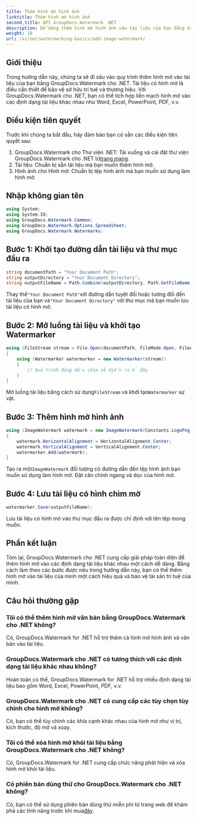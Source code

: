```yaml
---
title: Thêm hình mờ hình ảnh
linktitle: Thêm hình mờ hình ảnh
second_title: API GroupDocs.Watermark .NET
description: Dễ dàng thêm hình mờ hình ảnh vào tài liệu của bạn bằng GroupDocs.Watermark cho .NET. Bảo vệ tài sản trí tuệ của bạn một cách dễ dàng.
weight: 10
url: /vi/net/watermarking-basics/add-image-watermark/
---
```

## Giới thiệu
Trong hướng dẫn này, chúng ta sẽ đi sâu vào quy trình thêm hình mờ vào tài liệu của bạn bằng GroupDocs.Watermark cho .NET. Tài liệu có hình mờ là điều cần thiết để bảo vệ sở hữu trí tuệ và thương hiệu. Với GroupDocs.Watermark cho .NET, bạn có thể tích hợp liền mạch hình mờ vào các định dạng tài liệu khác nhau như Word, Excel, PowerPoint, PDF, v.v.
## Điều kiện tiên quyết
Trước khi chúng ta bắt đầu, hãy đảm bảo bạn có sẵn các điều kiện tiên quyết sau:
1.  GroupDocs.Watermark cho Thư viện .NET: Tải xuống và cài đặt thư viện GroupDocs.Watermark cho .NET từ[trang mạng](https://releases.groupdocs.com/Watermark/net/).
2. Tài liệu: Chuẩn bị sẵn tài liệu mà bạn muốn thêm hình mờ.
3. Hình ảnh cho Hình mờ: Chuẩn bị tệp hình ảnh mà bạn muốn sử dụng làm hình mờ.

## Nhập không gian tên
```csharp
using System;
using System.IO;
using GroupDocs.Watermark.Common;
using GroupDocs.Watermark.Options.Spreadsheet;
using GroupDocs.Watermark.Watermarks;
```
## Bước 1: Khởi tạo đường dẫn tài liệu và thư mục đầu ra
```csharp
string documentPath = "Your Document Path";
string outputDirectory = "Your Document Directory";
string outputFileName = Path.Combine(outputDirectory, Path.GetFileName(documentPath));
```
 Thay thế`"Your Document Path"`với đường dẫn tuyệt đối hoặc tương đối đến tài liệu của bạn và`"Your Document Directory"` với thư mục mà bạn muốn lưu tài liệu có hình mờ.
## Bước 2: Mở luồng tài liệu và khởi tạo Watermarker
```csharp
using (FileStream stream = File.Open(documentPath, FileMode.Open, FileAccess.ReadWrite))
{
    using (Watermarker watermarker = new Watermarker(stream))
    {
        // Quá trình đóng dấu chìm sẽ diễn ra ở đây
    }
}
```
 Mở luồng tài liệu bằng cách sử dụng`FileStream` và khởi tạo`Watermarker` sự vật.
## Bước 3: Thêm hình mờ hình ảnh
```csharp
using (ImageWatermark watermark = new ImageWatermark(Constants.LogoPng))
{
    watermark.HorizontalAlignment = HorizontalAlignment.Center;
    watermark.VerticalAlignment = VerticalAlignment.Center;
    watermarker.Add(watermark);
}
```
 Tạo ra một`ImageWatermark` đối tượng có đường dẫn đến tệp hình ảnh bạn muốn sử dụng làm hình mờ. Đặt căn chỉnh ngang và dọc của hình mờ.
## Bước 4: Lưu tài liệu có hình chìm mờ
```csharp
watermarker.Save(outputFileName);
```
Lưu tài liệu có hình mờ vào thư mục đầu ra được chỉ định với tên tệp mong muốn.

## Phần kết luận
Tóm lại, GroupDocs.Watermark cho .NET cung cấp giải pháp toàn diện để thêm hình mờ vào các định dạng tài liệu khác nhau một cách dễ dàng. Bằng cách làm theo các bước được nêu trong hướng dẫn này, bạn có thể thêm hình mờ vào tài liệu của mình một cách hiệu quả và bảo vệ tài sản trí tuệ của mình.
## Câu hỏi thường gặp
### Tôi có thể thêm hình mờ văn bản bằng GroupDocs.Watermark cho .NET không?
Có, GroupDocs.Watermark for .NET hỗ trợ thêm cả hình mờ hình ảnh và văn bản vào tài liệu.
### GroupDocs.Watermark cho .NET có tương thích với các định dạng tài liệu khác nhau không?
Hoàn toàn có thể, GroupDocs.Watermark for .NET hỗ trợ nhiều định dạng tài liệu bao gồm Word, Excel, PowerPoint, PDF, v.v.
### GroupDocs.Watermark cho .NET có cung cấp các tùy chọn tùy chỉnh cho hình mờ không?
Có, bạn có thể tùy chỉnh các khía cạnh khác nhau của hình mờ như vị trí, kích thước, độ mờ và xoay.
### Tôi có thể xóa hình mờ khỏi tài liệu bằng GroupDocs.Watermark cho .NET không?
Có, GroupDocs.Watermark for .NET cung cấp chức năng phát hiện và xóa hình mờ khỏi tài liệu.
### Có phiên bản dùng thử cho GroupDocs.Watermark cho .NET không?
 Có, bạn có thể sử dụng phiên bản dùng thử miễn phí từ trang web để khám phá các tính năng trước khi mua[đây](https://releases.groupdocs.com/).